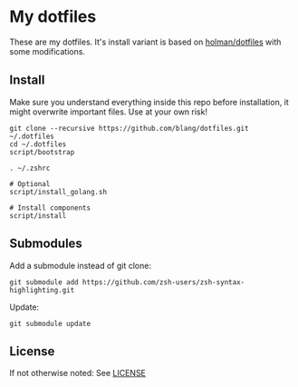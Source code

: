 My dotfiles
==============

These are my dotfiles.
It's install variant is based on [holman/dotfiles](https://github.com/holman/dotfiles) with some modifications.


Install
-------
Make sure you understand everything inside this repo before installation, it might overwrite important files. Use at your own risk!

```
git clone --recursive https://github.com/blang/dotfiles.git ~/.dotfiles
cd ~/.dotfiles
script/bootstrap

. ~/.zshrc

# Optional
script/install_golang.sh

# Install components
script/install
```

Submodules
----------
Add a submodule instead of git clone:
```
git submodule add https://github.com/zsh-users/zsh-syntax-highlighting.git
```

Update:
```
git submodule update
```

License
-------
If not otherwise noted: See [LICENSE](LICENSE)
